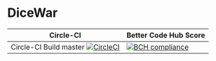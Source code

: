 # DiceWar

| Circle-CI | Better Code Hub Score |
|---|---|
| Circle-CI Build master [![CircleCI](https://circleci.com/gh/RudiKlassen/DiceWar.svg?style=svg)](https://circleci.com/gh/RudiKlassen/DiceWar) | [![BCH compliance](https://bettercodehub.com/edge/badge/RudiKlassen/DiceWar?branch=master)](https://bettercodehub.com/)
